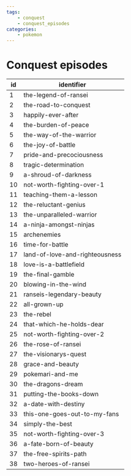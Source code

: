 ```yaml
---
tags:
    - conquest
    - conquest_episodes
categories:
    - pokemon
---
```


# Conquest episodes

| id |           identifier           |
|----|--------------------------------|
| 1  | the-legend-of-ransei           |
| 2  | the-road-to-conquest           |
| 3  | happily-ever-after             |
| 4  | the-burden-of-peace            |
| 5  | the-way-of-the-warrior         |
| 6  | the-joy-of-battle              |
| 7  | pride-and-precociousness       |
| 8  | tragic-determination           |
| 9  | a-shroud-of-darkness           |
| 10 | not-worth-fighting-over-1      |
| 11 | teaching-them-a-lesson         |
| 12 | the-reluctant-genius           |
| 13 | the-unparalleled-warrior       |
| 14 | a-ninja-amongst-ninjas         |
| 15 | archenemies                    |
| 16 | time-for-battle                |
| 17 | land-of-love-and-righteousness |
| 18 | love-is-a-battlefield          |
| 19 | the-final-gamble               |
| 20 | blowing-in-the-wind            |
| 21 | ranseis-legendary-beauty       |
| 22 | all-grown-up                   |
| 23 | the-rebel                      |
| 24 | that-which-he-holds-dear       |
| 25 | not-worth-fighting-over-2      |
| 26 | the-rose-of-ransei             |
| 27 | the-visionarys-quest           |
| 28 | grace-and-beauty               |
| 29 | pokemari-and-me                |
| 30 | the-dragons-dream              |
| 31 | putting-the-books-down         |
| 32 | a-date-with-destiny            |
| 33 | this-one-goes-out-to-my-fans   |
| 34 | simply-the-best                |
| 35 | not-worth-fighting-over-3      |
| 36 | a-fate-born-of-beauty          |
| 37 | the-free-spirits-path          |
| 38 | two-heroes-of-ransei           |
